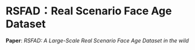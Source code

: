 # RSFAD：Real Scenario Face Age Dataset
**Paper**: *RSFAD: A Large-Scale Real Scenario Face Age Dataset in the wild*
